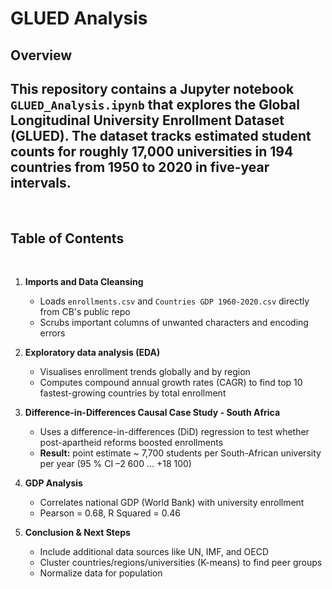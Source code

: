 # GLUED Analysis

## Overview

This repository contains a Jupyter notebook `GLUED_Analysis.ipynb` that explores the Global Longitudinal University Enrollment Dataset (GLUED). The dataset tracks estimated student counts for roughly 17,000 universities in 194 countries from 1950 to 2020 in five-year intervals. 
 
---
 
## Table of Contents
 
1. **Imports and Data Cleansing** 
    * Loads `enrollments.csv` and `Countries GDP 1960-2020.csv` directly from CB's public repo
    * Scrubs important columns of unwanted characters and encoding errors
 
2. **Exploratory data analysis (EDA)** 
    * Visualises enrollment trends globally and by region
    * Computes compound annual growth rates (CAGR) to find top 10 fastest-growing countries by total enrollment

3. **Difference-in-Differences Causal Case Study - South Africa** 
    * Uses a difference-in-differences (DiD) regression to test whether post-apartheid reforms boosted enrollments 
    * **Result:** point estimate ~ 7,700 students per South-African university per year (95 % CI –2 600 … +18 100)

4. **GDP Analysis** 
    * Correlates national GDP (World Bank) with university enrollment 
    * Pearson = 0.68, R Squared = 0.46
 
5. **Conclusion & Next Steps** 
    * Include additional data sources like UN, IMF, and OECD
    * Cluster countries/regions/universities (K-means) to find peer groups 
    * Normalize data for population
 